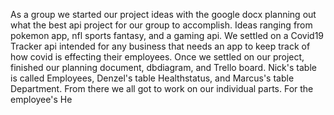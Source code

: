 As a group we started our project ideas with the google docx planning out what the best api project for our group to accomplish. Ideas ranging from pokemon app, nfl sports fantasy,
and a gaming api. We settled on a Covid19 Tracker api intended for any business that needs an app to keep track of how covid is effecting their employees. Once we settled on our
project, finished our planning document, dbdiagram, and Trello board. Nick's table is called Employees, Denzel's table Healthstatus, and Marcus's table Department. From there we
all got to work on our individual parts. For the employee's He
